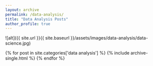 ```yaml
---
layout: archive
permalink: /data-analysis/
title: "Data Analysis Posts"
author_profile: true
---
```

![alt]({{ site.url }}{{ site.baseurl }}/assets/images/data-analysis/data-science.jpg)

{% for post in site.categories['data analysis'] %}
  {% include archive-single.html %}
{% endfor %}
